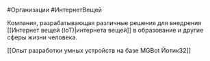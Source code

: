 #Организации #ИнтернетВещей 

Компания, разрабатывающая различные решения для внедрения [[Интернет вещей (IoT)|интернета вещей]] в образование и другие сферы жизни человека.

[[Опыт разработки умных устройств на базе MGBot Йотик32]]